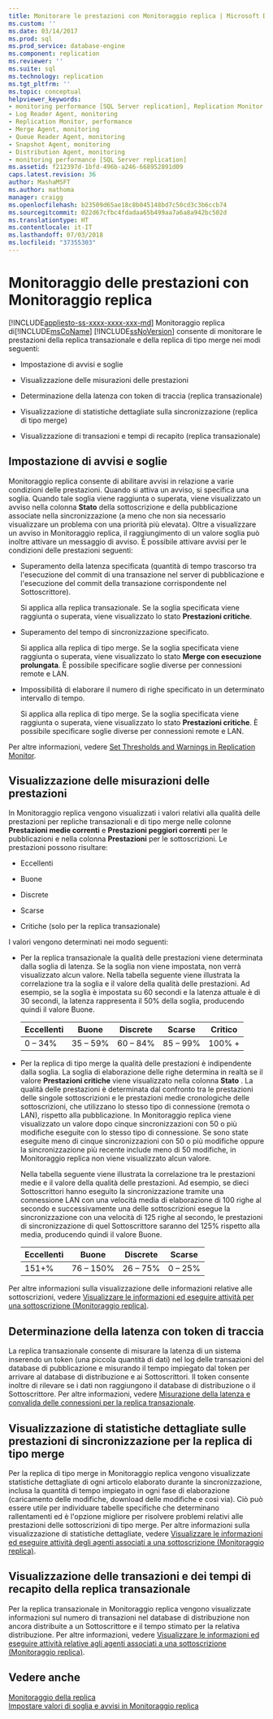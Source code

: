```yaml
---
title: Monitorare le prestazioni con Monitoraggio replica | Microsoft Docs
ms.custom: ''
ms.date: 03/14/2017
ms.prod: sql
ms.prod_service: database-engine
ms.component: replication
ms.reviewer: ''
ms.suite: sql
ms.technology: replication
ms.tgt_pltfrm: ''
ms.topic: conceptual
helpviewer_keywords:
- monitoring performance [SQL Server replication], Replication Monitor
- Log Reader Agent, monitoring
- Replication Monitor, performance
- Merge Agent, monitoring
- Queue Reader Agent, monitoring
- Snapshot Agent, monitoring
- Distribution Agent, monitoring
- monitoring performance [SQL Server replication]
ms.assetid: f212397d-1bfd-496b-a246-668952891d09
caps.latest.revision: 36
author: MashaMSFT
ms.author: mathoma
manager: craigg
ms.openlocfilehash: b23509d65ae18c8b045148bd7c50cd3c3b6ccb74
ms.sourcegitcommit: 022d67cfbc4fdadaa65b499aa7a6a8a942bc502d
ms.translationtype: HT
ms.contentlocale: it-IT
ms.lasthandoff: 07/03/2018
ms.locfileid: "37355303"
---
```

# <a name="monitor-performance-with-replication-monitor"></a>Monitoraggio delle prestazioni con Monitoraggio replica
[!INCLUDE[appliesto-ss-xxxx-xxxx-xxx-md](../../../includes/appliesto-ss-xxxx-xxxx-xxx-md.md)]
  Monitoraggio replica di[!INCLUDE[msCoName](../../../includes/msconame-md.md)] [!INCLUDE[ssNoVersion](../../../includes/ssnoversion-md.md)] consente di monitorare le prestazioni della replica transazionale e della replica di tipo merge nei modi seguenti:  
  
-   Impostazione di avvisi e soglie  
  
-   Visualizzazione delle misurazioni delle prestazioni  
  
-   Determinazione della latenza con token di traccia (replica transazionale)  
  
-   Visualizzazione di statistiche dettagliate sulla sincronizzazione (replica di tipo merge)  
  
-   Visualizzazione di transazioni e tempi di recapito (replica transazionale)  
  
## <a name="set-warnings-and-thresholds"></a>Impostazione di avvisi e soglie  
 Monitoraggio replica consente di abilitare avvisi in relazione a varie condizioni delle prestazioni. Quando si attiva un avviso, si specifica una soglia. Quando tale soglia viene raggiunta o superata, viene visualizzato un avviso nella colonna **Stato** della sottoscrizione e della pubblicazione associate nella sincronizzazione (a meno che non sia necessario visualizzare un problema con una priorità più elevata). Oltre a visualizzare un avviso in Monitoraggio replica, il raggiungimento di un valore soglia può inoltre attivare un messaggio di avviso. È possibile attivare avvisi per le condizioni delle prestazioni seguenti:  
  
-   Superamento della latenza specificata (quantità di tempo trascorso tra l'esecuzione del commit di una transazione nel server di pubblicazione e l'esecuzione del commit della transazione corrispondente nel Sottoscrittore).  
  
     Si applica alla replica transazionale. Se la soglia specificata viene raggiunta o superata, viene visualizzato lo stato **Prestazioni critiche**.  
  
-   Superamento del tempo di sincronizzazione specificato.  
  
     Si applica alla replica di tipo merge. Se la soglia specificata viene raggiunta o superata, viene visualizzato lo stato **Merge con esecuzione prolungata**. È possibile specificare soglie diverse per connessioni remote e LAN.  
  
-   Impossibilità di elaborare il numero di righe specificato in un determinato intervallo di tempo.  
  
     Si applica alla replica di tipo merge. Se la soglia specificata viene raggiunta o superata, viene visualizzato lo stato **Prestazioni critiche**. È possibile specificare soglie diverse per connessioni remote e LAN.  
  
 Per altre informazioni, vedere [Set Thresholds and Warnings in Replication Monitor](../../../relational-databases/replication/monitor/set-thresholds-and-warnings-in-replication-monitor.md).  
  
## <a name="view-performance-measurements"></a>Visualizzazione delle misurazioni delle prestazioni  
 In Monitoraggio replica vengono visualizzati i valori relativi alla qualità delle prestazioni per repliche transazionali e di tipo merge nelle colonne **Prestazioni medie correnti** e **Prestazioni peggiori correnti** per le pubblicazioni e nella colonna **Prestazioni** per le sottoscrizioni. Le prestazioni possono risultare:  
  
-   Eccellenti  
  
-   Buone  
  
-   Discrete  
  
-   Scarse  
  
-   Critiche (solo per la replica transazionale)  
  
 I valori vengono determinati nei modo seguenti:  
  
-   Per la replica transazionale la qualità delle prestazioni viene determinata dalla soglia di latenza. Se la soglia non viene impostata, non verrà visualizzato alcun valore. Nella tabella seguente viene illustrata la correlazione tra la soglia e il valore della qualità delle prestazioni. Ad esempio, se la soglia è impostata su 60 secondi e la latenza attuale è di 30 secondi, la latenza rappresenta il 50% della soglia, producendo quindi il valore Buone.  
  
    |Eccellenti|Buone|Discrete|Scarse|Critico|  
    |---------------|----------|----------|----------|--------------|  
    |0 – 34%|35 – 59%|60 – 84%|85 – 99%|100% +|  
  
-   Per la replica di tipo merge la qualità delle prestazioni è indipendente dalla soglia. La soglia di elaborazione delle righe determina in realtà se il valore **Prestazioni critiche** viene visualizzato nella colonna **Stato** . La qualità delle prestazioni è determinata dal confronto tra le prestazioni delle singole sottoscrizioni e le prestazioni medie cronologiche delle sottoscrizioni, che utilizzano lo stesso tipo di connessione (remota o LAN), rispetto alla pubblicazione. In Monitoraggio replica viene visualizzato un valore dopo cinque sincronizzazioni con 50 o più modifiche eseguite con lo stesso tipo di connessione. Se sono state eseguite meno di cinque sincronizzazioni con 50 o più modifiche oppure la sincronizzazione più recente include meno di 50 modifiche, in Monitoraggio replica non viene visualizzato alcun valore.  
  
     Nella tabella seguente viene illustrata la correlazione tra le prestazioni medie e il valore della qualità delle prestazioni. Ad esempio, se dieci Sottoscrittori hanno eseguito la sincronizzazione tramite una connessione LAN con una velocità media di elaborazione di 100 righe al secondo e successivamente una delle sottoscrizioni esegue la sincronizzazione con una velocità di 125 righe al secondo, le prestazioni di sincronizzazione di quel Sottoscrittore saranno del 125% rispetto alla media, producendo quindi il valore Buone.  
  
    |Eccellenti|Buone|Discrete|Scarse|  
    |---------------|----------|----------|----------|  
    |151+%|76 – 150%|26 – 75%|0 – 25%|  
  
 Per altre informazioni sulla visualizzazione delle informazioni relative alle sottoscrizioni, vedere [Visualizzare le informazioni ed eseguire attività per una sottoscrizione &#40;Monitoraggio replica&#41;](../../../relational-databases/replication/monitor/view-information-and-perform-tasks-for-a-subscription-replication-monitor.md).  
  
## <a name="determine-latency-with-tracer-tokens"></a>Determinazione della latenza con token di traccia  
 La replica transazionale consente di misurare la latenza di un sistema inserendo un token (una piccola quantità di dati) nel log delle transazioni del database di pubblicazione e misurando il tempo impiegato dal token per arrivare al database di distribuzione e ai Sottoscrittori. Il token consente inoltre di rilevare se i dati non raggiungono il database di distribuzione o il Sottoscrittore. Per altre informazioni, vedere [Misurazione della latenza e convalida delle connessioni per la replica transazionale](../../../relational-databases/replication/monitor/measure-latency-and-validate-connections-for-transactional-replication.md).  
  
## <a name="view-detailed-synchronization-performance-for-merge-replication"></a>Visualizzazione di statistiche dettagliate sulle prestazioni di sincronizzazione per la replica di tipo merge  
 Per la replica di tipo merge in Monitoraggio replica vengono visualizzate statistiche dettagliate di ogni articolo elaborato durante la sincronizzazione, inclusa la quantità di tempo impiegato in ogni fase di elaborazione (caricamento delle modifiche, download delle modifiche e così via). Ciò può essere utile per individuare tabelle specifiche che determinano rallentamenti ed è l'opzione migliore per risolvere problemi relativi alle prestazioni delle sottoscrizioni di tipo merge. Per altre informazioni sulla visualizzazione di statistiche dettagliate, vedere [Visualizzare le informazioni ed eseguire attività degli agenti associati a una sottoscrizione &#40;Monitoraggio replica&#41;](../../../relational-databases/replication/monitor/view-information-and-perform-tasks-for-subscription-agents.md).  
  
## <a name="view-transactions-and-delivery-time-for-transactional-replication"></a>Visualizzazione delle transazioni e dei tempi di recapito della replica transazionale  
 Per la replica transazionale in Monitoraggio replica vengono visualizzate informazioni sul numero di transazioni nel database di distribuzione non ancora distribuite a un Sottoscrittore e il tempo stimato per la relativa distribuzione. Per altre informazioni, vedere [Visualizzare le informazioni ed eseguire attività relative agli agenti associati a una sottoscrizione &#40;Monitoraggio replica&#41;](../../../relational-databases/replication/monitor/view-information-and-perform-tasks-for-subscription-agents.md).  
  
## <a name="see-also"></a>Vedere anche  
 [Monitoraggio della replica](../../../relational-databases/replication/monitor/monitoring-replication-overview.md)   
 [Impostare valori di soglia e avvisi in Monitoraggio replica](../../../relational-databases/replication/monitor/set-thresholds-and-warnings-in-replication-monitor.md)  
  
  
